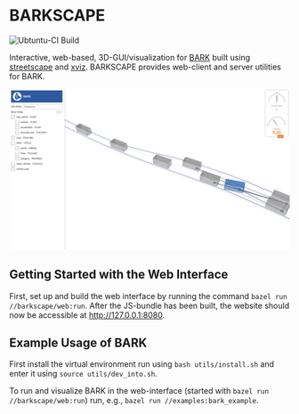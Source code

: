 # BARKSCAPE

![Ubtuntu-CI Build](https://github.com/bark-simulator/barkscape/workflows/CI/badge.svg)

Interactive, web-based, 3D-GUI/visualization for [BARK](https://github.com/bark-simulator/bark) built using [streetscape](https://github.com/uber/streetscape.gl) and [xviz](https://github.com/uber/xviz).
BARKSCAPE provides web-client and server utilities for BARK.


<p align="center">
<img src="utils/barkscape.png" alt="BARKSCAPE" />
</p>


## Getting Started with the Web Interface

First, set up and build the web interface by running the command `bazel run //barkscape/web:run`.
After the JS-bundle has been built, the website should now be accessible at http://127.0.0.1:8080.



## Example Usage of BARK

First install the virtual environment run using `bash utils/install.sh` and enter it using `source utils/dev_into.sh`.

To run and visualize BARK in the web-interface (started with `bazel run //barkscape/web:run`) run, e.g., `bazel run //examples:bark_example`.
